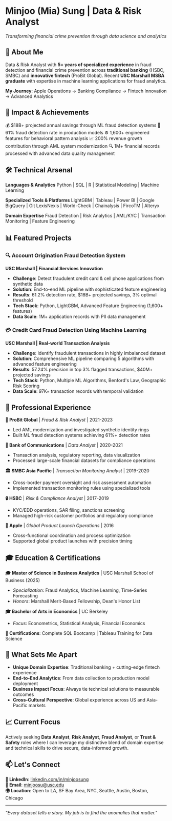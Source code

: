 # Minjoo (Mia) Sung | Data & Risk Analyst
*Transforming financial crime prevention through data science and analytics*

## 👋 About Me
Data & Risk Analyst with **5+ years of specialized experience** in fraud detection and financial crime prevention across **traditional banking** (HSBC, SMBC) and **innovative fintech** (ProBit Global). Recent **USC Marshall MSBA graduate** with expertise in machine learning applications for fraud analytics.

**My Journey**: Apple Operations → Banking Compliance → Fintech Innovation → Advanced Analytics

## 🚀 Impact & Achievements
💰 $18B+ projected annual savings through ML fraud detection systems
🎯 61% fraud detection rate in production models
⚙️ 1,600+ engineered features for behavioral pattern analysis
📈 200% revenue growth contribution through AML system modernization
🔍 1M+ financial records processed with advanced data quality management

## 🛠️ Technical Arsenal

**Languages & Analytics**
Python | SQL | R | Statistical Modeling | Machine Learning

**Specialized Tools & Platforms**
LightGBM | Tableau | Power BI | Google BigQuery | Git
LexisNexis | World-Check | Chainalysis | FircoTM | Alteryx

**Domain Expertise**
Fraud Detection | Risk Analytics | AML/KYC | Transaction Monitoring | Feature Engineering

## 📊 Featured Projects

### 🔍 Account Origination Fraud Detection System
**USC Marshall | Financial Services Innovation**
- **Challenge**: Detect fraudulent credit card & cell phone applications from synthetic data
- **Solution**: End-to-end ML pipeline with sophisticated feature engineering
- **Results**: 61.2% detection rate, $18B+ projected savings, 3% optimal threshold
- **Tech Stack**: Python, LightGBM, Advanced Feature Engineering (1,600+ features)
- **Data Scale**: 1M+ application records with PII data management

### 💳 Credit Card Fraud Detection Using Machine Learning  
**USC Marshall | Real-world Transaction Analysis**
- **Challenge**: Identify fraudulent transactions in highly imbalanced dataset
- **Solution**: Comprehensive ML pipeline comparing 5 algorithms with advanced feature engineering
- **Results**: 57.24% precision in top 3% flagged transactions, $40M+ projected savings
- **Tech Stack**: Python, Multiple ML Algorithms, Benford's Law, Geographic Risk Scoring
- **Data Scale**: 97K+ transaction records with temporal validation

## 💼 Professional Experience

**🏢 ProBit Global** | *Fraud & Risk Analyst* | 2021-2023
- Led AML modernization and investigated synthetic identity rings
- Built ML fraud detection systems achieving 61%+ detection rates

**🏦 Bank of Communications** | *Data Analyst* | 2020-2021  
- Transaction analysis, regulatory reporting, data visualization
- Processed large-scale financial datasets for compliance operations

**🏛️ SMBC Asia Pacific** | *Transaction Monitoring Analyst* | 2019-2020
- Cross-border payment oversight and risk assessment automation
- Implemented transaction monitoring rules using specialized tools

**🔒 HSBC** | *Risk & Compliance Analyst* | 2017-2019
- KYC/EDD operations, SAR filing, sanctions screening
- Managed high-risk customer portfolios and regulatory compliance

**🍎 Apple** | *Global Product Launch Operations* | 2016
- Cross-functional coordination and process optimization
- Supported global product launches with precision timing

## 🎓 Education & Certifications

**🎓 Master of Science in Business Analytics** | USC Marshall School of Business (2025)
- *Specialization*: Fraud Analytics, Machine Learning, Time-Series Forecasting
- *Honors*: Marshall Merit-Based Fellowship, Dean's Honor List

**🎓 Bachelor of Arts in Economics** | UC Berkeley
- *Focus*: Econometrics, Statistical Analysis, Financial Economics

**📜 Certifications**: Complete SQL Bootcamp | Tableau Training for Data Science

## 🌟 What Sets Me Apart

- **Unique Domain Expertise**: Traditional banking + cutting-edge fintech experience
- **End-to-End Analytics**: From data collection to production model deployment  
- **Business Impact Focus**: Always tie technical solutions to measurable outcomes
- **Cross-Cultural Perspective**: Global experience across US and Asia-Pacific markets

## 📈 Current Focus

Actively seeking **Data Analyst**, **Risk Analyst**, **Fraud Analyst**, or **Trust & Safety** roles where I can leverage my distinctive blend of domain expertise and technical skills to drive secure, data-informed growth.

## 📫 Let's Connect

**💼 LinkedIn**: [linkedin.com/in/minjoosung](https://linkedin.com/in/minjoosung)  
**📧 Email**: minjoosu@usc.edu  
**🌍 Location**: Open to LA, SF Bay Area, NYC, Seattle, Austin, Boston, Chicago

---
*"Every dataset tells a story. My job is to find the anomalies that matter."*
